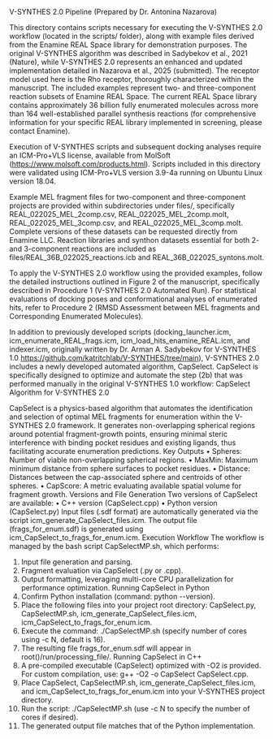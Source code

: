 V-SYNTHES 2.0 Pipeline (Prepared by Dr. Antonina Nazarova)

This directory contains scripts necessary for executing the V-SYNTHES 2.0 workflow (located in the scripts/ folder), along with example files derived from the Enamine REAL Space library for demonstration purposes. The original V-SYNTHES algorithm was described in Sadybekov et al., 2021 (Nature), while V-SYNTHES 2.0 represents an enhanced and updated implementation detailed in Nazarova et al., 2025 (submitted). The receptor model used here is the Rho receptor, thoroughly characterized within the manuscript. The included examples represent two- and three-component reaction subsets of Enamine REAL Space. The current REAL Space library contains approximately 36 billion fully enumerated molecules across more than 164 well-established parallel synthesis reactions (for comprehensive information for your specific REAL library implemented in screening, please contact Enamine).

Execution of V-SYNTHES scripts and subsequent docking analyses require an ICM-Pro+VLS license, available from MolSoft (https://www.molsoft.com/products.html). Scripts included in this directory were validated using ICM-Pro+VLS version 3.9-4a running on Ubuntu Linux version 18.04.

Example MEL fragment files for two-component and three-component projects are provided within subdirectories under files/, specifically REAL_022025_MEL_2comp.csv, REAL_022025_MEL_2comp.molt, REAL_022025_MEL_3comp.csv, and REAL_022025_MEL_3comp.molt. Complete versions of these datasets can be requested directly from Enamine LLC. Reaction libraries and synthon datasets essential for both 2- and 3-component reactions are included as files/REAL_36B_022025_reactions.icb and REAL_36B_022025_syntons.molt.

To apply the V-SYNTHES 2.0 workflow using the provided examples, follow the detailed instructions outlined in Figure 2 of the manuscript, specifically described in Procedure 1 (V-SYNTHES 2.0 Automated Run). For statistical evaluations of docking poses and conformational analyses of enumerated hits, refer to Procedure 2 (RMSD Assessment between MEL fragments and Corresponding Enumerated Molecules).

In addition to previously developed scripts (docking_launcher.icm, icm_enumerate_REAL_frags.icm, icm_load_hits_enamine_REAL.icm, and indexer.icm, originally written by Dr. Arman A. Sadybekov for V-SYNTHES 1.0 https://github.com/katritchlab/V-SYNTHES/tree/main), V-SYNTHES 2.0 includes a newly developed automated algorithm, CapSelect. CapSelect is specifically designed to optimize and automate the step (2b) that was performed manually in the original V-SYNTHES 1.0 workflow:
CapSelect Algorithm for V-SYNTHES 2.0

CapSelect is a physics-based algorithm that automates the identification and selection of optimal MEL fragments for enumeration within the V-SYNTHES 2.0 framework. It generates non-overlapping spherical regions around potential fragment-growth points, ensuring minimal steric interference with binding pocket residues and existing ligands, thus facilitating accurate enumeration predictions.
Key Outputs
•	Spheres: Number of viable non-overlapping spherical regions.
•	MaxMin: Maximum minimum distance from sphere surfaces to pocket residues.
•	Distance: Distances between the cap-associated sphere and centroids of other spheres.
•	CapScore: A metric evaluating available spatial volume for fragment growth.
Versions and File Generation
Two versions of CapSelect are available:
•	C++ version (CapSelect.cpp)
•	Python version (CapSelect.py)
Input files (.sdf format) are automatically generated via the script icm_generate_CapSelect_files.icm. The output file (frags_for_enum.sdf) is generated using icm_CapSelect_to_frags_for_enum.icm.
Execution Workflow
The workflow is managed by the bash script CapSelectMP.sh, which performs:
1.	Input file generation and parsing.
2.	Fragment evaluation via CapSelect (.py or .cpp).
3.	Output formatting, leveraging multi-core CPU parallelization for performance optimization.
Running CapSelect in Python
1.	Confirm Python installation (command: python --version).
2.	Place the following files into your project root directory: CapSelect.py, CapSelectMP.sh, icm_generate_CapSelect_files.icm, icm_CapSelect_to_frags_for_enum.icm.
3.	Execute the command: ./CapSelectMP.sh (specify number of cores using -c N, default is 16).
4.	The resulting file frags_for_enum.sdf will appear in root()/run/processing_file/.
Running CapSelect in C++
1.	A pre-compiled executable (CapSelect) optimized with -O2 is provided. For custom compilation, use: g++ -O2 -o CapSelect CapSelect.cpp.
2.	Place CapSelect, CapSelectMP.sh, icm_generate_CapSelect_files.icm, and icm_CapSelect_to_frags_for_enum.icm into your V-SYNTHES project directory.
3.	Run the script: ./CapSelectMP.sh (use -c N to specify the number of cores if desired).
4.	The generated output file matches that of the Python implementation.
